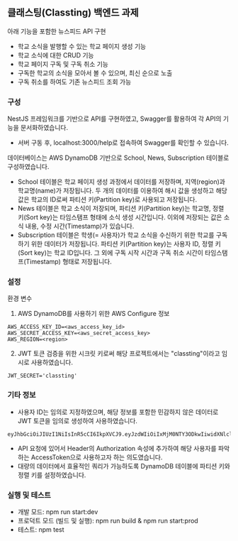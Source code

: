 ## 클래스팅(Classting) 백엔드 과제

아래 기능을 포함한 뉴스피드 API 구현

- 학교 소식을 발행할 수 있는 학교 페이지 생성 기능
- 학교 소식에 대한 CRUD 기능
- 학교 페이지 구독 및 구독 취소 기능
- 구독한 학교의 소식을 모아서 볼 수 있으며, 최신 순으로 노출
- 구독 취소를 하여도 기존 뉴스피드 조회 가능

### 구성

NestJS 프레임워크를 기반으로 API를 구현하였고, Swagger를 활용하여 각 API의 기능을 문서화하였습니다.

- 서버 구동 후, localhost:3000/help로 접속하여 Swagger를 확인할 수 있습니다.

데이터베이스는 AWS DynamoDB 기반으로 School, News, Subscription 테이블로 구성하였습니다.

- School 테이블은 학교 페이지 생성 과정에서 데이터를 저장하며, 지역(region)과 학교명(name)가 저장됩니다. 두 개의 데이터를 이용하여 해시 값을 생성하고 해당 값은 학교의 ID로써 파티션 키(Partition key)로 사용되고 저장됩니다.
- News 테이블은 학교 소식이 저장되며, 파티션 키(Partition key)는 학교명, 정렬 키(Sort key)는 타임스탬프 형태에 소식 생성 시간입니다. 이외에 저장되는 값은 소식 내용, 수정 시간(Timestamp)가 있습니다.
- Subscription 테이블은 학생(= 사용자)가 학교 소식을 수신하기 위한 학교를 구독하기 위한 데이터가 저장됩니다. 파티션 키(Partition key)는 사용자 ID, 정렬 키(Sort key)는 학교 ID입니다. 그 외에 구독 시작 시간과 구독 취소 시간이 타임스탬프(Timestamp) 형태로 저장됩니다.

### 설정

환경 변수

1. AWS DynamoDB를 사용하기 위한 AWS Configure 정보

```
AWS_ACCESS_KEY_ID=<aws_access_key_id>
AWS_SECRET_ACCESS_KEY=<aws_secret_access_key>
AWS_REGION=<region>
```

2. JWT 토큰 검증을 위한 시크릿 키로써 해당 프로젝트에서는 "classting"이라고 임시로 사용하였습니다.

```
JWT_SECRET='classting'
```

### 기타 정보

- 사용자 ID는 임의로 지정하였으며, 해당 정보를 포함한 민감하지 않은 데이터로 JWT 토큰을 임의로 생성하여 사용하였습니다.

```
eyJhbGciOiJIUzI1NiIsInR5cCI6IkpXVCJ9.eyJzdWIiOiIxMjM0NTY3ODkwIiwidXNlcl9pZCI6InRlc3QwMDEiLCJpYXQiOjE1MTYyMzkwMjJ9._ry6b2GfvBn7yjUGEYgZAqd_eksSLyMn32wO1ZGMR2A
```

- API 요청에 있어서 Header의 Authorization 속성에 추가하여 해당 사용자를 파악하는 AccessToken으로 사용하고자 하는 의도였습니다.
- 대량의 데이터에서 효율적인 쿼리가 가능하도록 DynamoDB 테이블에 파티션 키와 정렬 키를 설정하였습니다.

### 실행 및 테스트

- 개발 모드: npm run start:dev
- 프로덕트 모드 (빌드 및 실행): npm run build & npm run start:prod
- 테스트: npm test

